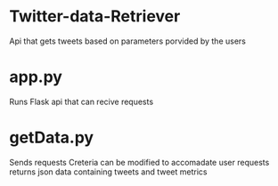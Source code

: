 # Twitter-data-Retriever
Api that gets tweets based on parameters porvided by the users

# app.py
Runs Flask api that can recive requests

# getData.py
Sends requests
Creteria can be modified to accomadate user requests
returns json data containing tweets and tweet metrics